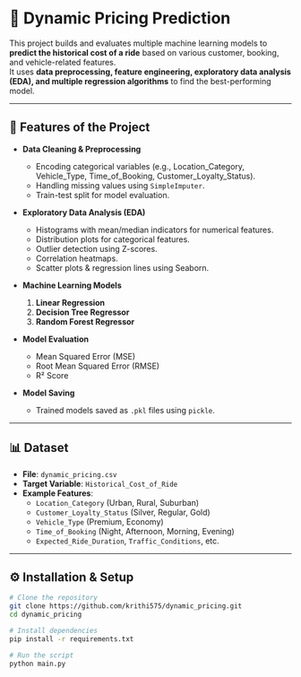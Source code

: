 # 🚕 Dynamic Pricing Prediction

This project builds and evaluates multiple machine learning models to **predict the historical cost of a ride** based on various customer, booking, and vehicle-related features.  
It uses **data preprocessing, feature engineering, exploratory data analysis (EDA), and multiple regression algorithms** to find the best-performing model.

---

## 📌 Features of the Project
- **Data Cleaning & Preprocessing**
  - Encoding categorical variables (e.g., Location_Category, Vehicle_Type, Time_of_Booking, Customer_Loyalty_Status).
  - Handling missing values using `SimpleImputer`.
  - Train-test split for model evaluation.

- **Exploratory Data Analysis (EDA)**
  - Histograms with mean/median indicators for numerical features.
  - Distribution plots for categorical features.
  - Outlier detection using Z-scores.
  - Correlation heatmaps.
  - Scatter plots & regression lines using Seaborn.

- **Machine Learning Models**
  1. **Linear Regression**
  2. **Decision Tree Regressor**
  3. **Random Forest Regressor**
  
  
- **Model Evaluation**
  - Mean Squared Error (MSE)
  - Root Mean Squared Error (RMSE)
  - R² Score

- **Model Saving**
  - Trained models saved as `.pkl` files using `pickle`.

---

## 📊 Dataset
- **File**: `dynamic_pricing.csv`
- **Target Variable**: `Historical_Cost_of_Ride`
- **Example Features**:
  - `Location_Category` (Urban, Rural, Suburban)
  - `Customer_Loyalty_Status` (Silver, Regular, Gold)
  - `Vehicle_Type` (Premium, Economy)
  - `Time_of_Booking` (Night, Afternoon, Morning, Evening)
  - `Expected_Ride_Duration`, `Traffic_Conditions`, etc.

---

## ⚙️ Installation & Setup

```bash
# Clone the repository
git clone https://github.com/krithi575/dynamic_pricing.git
cd dynamic_pricing

# Install dependencies
pip install -r requirements.txt

# Run the script
python main.py
